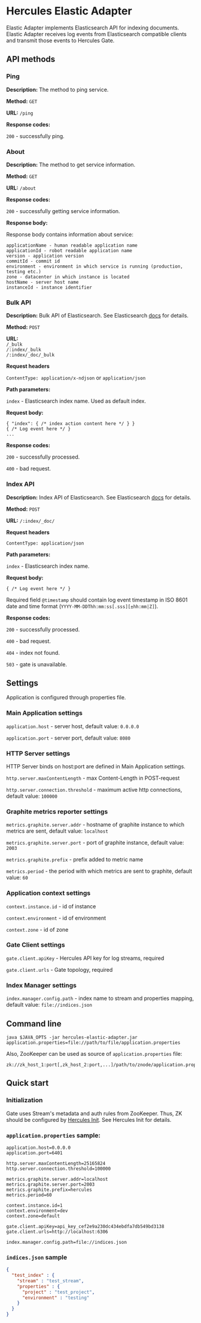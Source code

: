 # Hercules Elastic Adapter
Elastic Adapter implements Elasticsearch API for indexing documents.
Elastic Adapter receives log events from Elasticsearch compatible clients and transmit those events to Hercules Gate.

## API methods
### Ping

**Description:** The method to ping service.

**Method:** `GET`

**URL:** `/ping`

**Response codes:**

`200` - successfully ping.

### About

**Description:** The method to get service information.

**Method:** `GET`

**URL:** `/about`

**Response codes:**

`200` - successfully getting service information.

**Response body:**

Response body contains information about service:

```
applicationName - human readable application name
applicationId - robot readable application name
version - application version
commitId - commit id
environment - environment in which service is running (production, testing etc.)
zone - datacenter in which instance is located
hostName - server host name
instanceId - instance identifier
```

### Bulk API

**Description:** Bulk API of Elasticsearch.
See Elasticsearch [docs](https://www.elastic.co/guide/en/elasticsearch/reference/current/docs-bulk.html) for details.

**Method:** `POST`

**URL:**  
`/_bulk`  
`/:index/_bulk`  
`/:index/_doc/_bulk`

**Request headers**

`ContentType: application/x-ndjson` or `application/json`

**Path parameters:**

`index` - Elasticsearch index name. Used as default index.

**Request body:**

```
{ "index": { /* index action content here */ } }
{ /* Log event here */ }
...
```

**Response codes:**

`200` - successfully processed.

`400` - bad request.

### Index API

**Description:** Index API of Elasticsearch.
See Elasticsearch [docs](https://www.elastic.co/guide/en/elasticsearch/reference/current/docs-index_.html) for details.

**Method:** `POST`

**URL:** `/:index/_doc/`

**Request headers**

`ContentType: application/json`

**Path parameters:**

`index` - Elasticsearch index name.

**Request body:**

```
{ /* Log event here */ }
```
Required field `@timestamp` should contain log event timestamp in ISO 8601 date and time format (`YYYY-MM-DDThh:mm:ss[.sss][±hh:mm|Z]`).

**Response codes:**

`200` - successfully processed.

`400` - bad request.

`404` - index not found.

`503` - gate is unavailable.

## Settings
Application is configured through properties file.

### Main Application settings
`application.host` - server host, default value: `0.0.0.0`

`application.port` - server port, default value: `8080`

### HTTP Server settings
HTTP Server binds on host:port are defined in Main Application settings.

`http.server.maxContentLength` - max Content-Length in POST-request

`http.server.connection.threshold` - maximum active http connections, default value: `100000`

### Graphite metrics reporter settings
`metrics.graphite.server.addr` - hostname of graphite instance to which metrics are sent, default value: `localhost`

`metrics.graphite.server.port` - port of graphite instance, default value: `2003`

`metrics.graphite.prefix` - prefix added to metric name

`metrics.period` - the period with which metrics are sent to graphite, default value: `60`

### Application context settings
`context.instance.id` - id of instance

`context.environment` - id of environment

`context.zone` - id of zone

### Gate Client settings
`gate.client.apiKey` - Hercules API key for log streams, required

`gate.client.urls` - Gate topology, required

### Index Manager settings
`index.manager.config.path` - index name to stream and properties mapping, default value: `file://indices.json`

## Command line
`java $JAVA_OPTS -jar hercules-elastic-adapter.jar application.properties=file://path/to/file/application.properties`

Also, ZooKeeper can be used as source of `application.properties` file:  
```
zk://zk_host_1:port[,zk_host_2:port,...]/path/to/znode/application.properties
```

## Quick start
### Initialization
Gate uses Stream's metadata and auth rules from ZooKeeper. Thus, ZK should be configured by [Hercules Init](../hercules-init/README.md). See Hercules Init for details.

### `application.properties` sample:
```properties
application.host=0.0.0.0
application.port=6401

http.server.maxContentLength=25165824
http.server.connection.threshold=100000

metrics.graphite.server.addr=localhost
metrics.graphite.server.port=2003
metrics.graphite.prefix=hercules
metrics.period=60

context.instance.id=1
context.environment=dev
context.zone=default

gate.client.apiKey=api_key_cef2e9a230dc434ebdfa7db549bd3138
gate.client.urls=http://localhost:6306

index.manager.config.path=file://indices.json
```

### `indices.json` sample
```json
{
  "test_index" : {
    "stream" : "test_stream",
    "properties" : {
      "project" : "test_project",
      "environment" : "testing"
    }
  }
}
```
